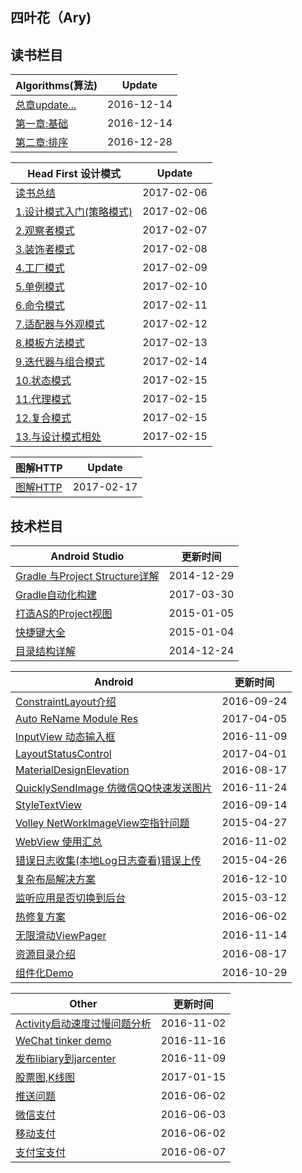 ## 四叶花（Ary)


## 读书栏目
Algorithms(算法)|Update
---|---
[总章update...](/Algorithms/readme.md)|2016-12-14
[第一章:基础](/Algorithms/chapter1/readme.md)|2016-12-14
[第二章:排序](/Algorithms/chapter2/readme.md)|2016-12-28


Head First 设计模式|Update
---|---
[读书总结](https://github.com/siyehua/DesignPatterns)|2017-02-06
[1.设计模式入门(策略模式)](https://github.com/siyehua/DesignPatterns/tree/master/code/src/main/java/com/siyehua/chapter1)|2017-02-06
[2.观察者模式](https://github.com/siyehua/DesignPatterns/tree/master/code/src/main/java/com/siyehua/chapter2)|2017-02-07
[3.装饰者模式](https://github.com/siyehua/DesignPatterns/tree/master/code/src/main/java/com/siyehua/chapter3)|2017-02-08
[4.工厂模式](https://github.com/siyehua/DesignPatterns/tree/master/code/src/main/java/com/siyehua/chapter4)|2017-02-09
[5.单例模式](https://github.com/siyehua/DesignPatterns/tree/master/code/src/main/java/com/siyehua/chapter5)|2017-02-10
[6.命令模式](https://github.com/siyehua/DesignPatterns/tree/master/code/src/main/java/com/siyehua/chapter6)|2017-02-11
[7.适配器与外观模式](https://github.com/siyehua/DesignPatterns/tree/master/code/src/main/java/com/siyehua/chapter7)|2017-02-12
[8.模板方法模式](https://github.com/siyehua/DesignPatterns/tree/master/code/src/main/java/com/siyehua/chapter8)|2017-02-13
[9.迭代器与组合模式](https://github.com/siyehua/DesignPatterns/tree/master/code/src/main/java/com/siyehua/chapter9)|2017-02-14
[10.状态模式](https://github.com/siyehua/DesignPatterns/tree/master/code/src/main/java/com/siyehua/chapter10)|2017-02-15
[11.代理模式](https://github.com/siyehua/DesignPatterns/tree/master/code/src/main/java/com/siyehua/chapter11)|2017-02-15
[12.复合模式](https://github.com/siyehua/DesignPatterns/tree/master/code/src/main/java/com/siyehua/chapter12)|2017-02-15
[13.与设计模式相处](https://github.com/siyehua/DesignPatterns/tree/master/code/src/main/java/com/siyehua/chpter13)|2017-02-15


图解HTTP|Update
---|---
[图解HTTP](/DiagramHttp)|2017-02-17

## 技术栏目

Android Studio|更新时间
---|---
[Gradle 与Project Structure详解](/AndroidStudio/GradleAndProjectStructrue)|2014-12-29
[Gradle自动化构建](/AndroidStudio/GradleAutoTask)|2017-03-30
[打造AS的Project视图](/AndroidStudio/MakeProjectView)|2015-01-05
[快捷键大全](/AndroidStudio/KeyMap)|2015-01-04
[目录结构详解](/AndroidStudio/DirectoryInfo)|2014-12-24


Android|更新时间
---|---
[ConstraintLayout介绍](/Android/ConstraintLayout)|2016-09-24
[Auto ReName Module Res](https://github.com/siyehua/AutoReNameModuleRes)|2017-04-05
[InputView 动态输入框](https://github.com/siyehua/InputView)|2016-11-09
[LayoutStatusControl](https://github.com/siyehua/LayoutStatus)|2017-04-01
[MaterialDesignElevation](/Android/MaterialDesignElevation)|2016-08-17
[QuicklySendImage 仿微信QQ快速发送图片](https://github.com/siyehua/QuicklySendImage)|2016-11-24
[StyleTextView](https://github.com/siyehua/StyleTextView)|2016-09-14
[Volley NetWorkImageView空指针问题](/Android/NetWorkImageViewPointer)|2015-04-27
[WebView 使用汇总](/Android/WebViewNotice)|2016-11-02
[错误日志收集(本地Log日志查看)错误上传](/Android/ErrorHelper)|2015-04-26
[复杂布局解决方案](/Android/DrawComplexView)|2016-12-10
[监听应用是否切换到后台](/Android/AppIsBackground)|2015-03-12
[热修复方案](/Android/HotFix)|2016-06-02
[无限滑动ViewPager](https://github.com/siyehua/InfiniteViewPager)|2016-11-14
[资源目录介绍](/Android/ResourcesDirectory)|2016-08-17
[组件化Demo](https://github.com/siyehua/MyApplication)|2016-10-29

Other|更新时间
---|---
[Activity启动速度过慢问题分析](/Other/StartActivityProblem)|2016-11-02
[WeChat tinker demo](https://github.com/siyehua/WeChatHotFixDemo)|2016-11-16
[发布libiary到jarcenter](/Other/Jarcenter)|2016-11-09
[股票图,K线图](https://github.com/siyehua/KLineGraph)|2017-01-15
[推送问题](/Other/PushProblem)|2016-06-02
[微信支付](/Other/WeChatPay)|2016-06-03
[移动支付](/Other/APPPay)|2016-06-02
[支付宝支付](/Other/ZhiFuBaoPay)|2016-06-07
